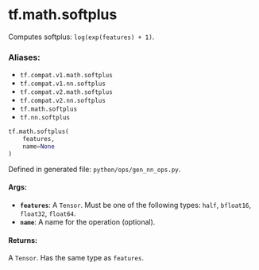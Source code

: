 <div itemscope itemtype="http://developers.google.com/ReferenceObject">
<meta itemprop="name" content="tf.math.softplus" />
<meta itemprop="path" content="Stable" />
</div>

# tf.math.softplus

Computes softplus: `log(exp(features) + 1)`.

### Aliases:

* `tf.compat.v1.math.softplus`
* `tf.compat.v1.nn.softplus`
* `tf.compat.v2.math.softplus`
* `tf.compat.v2.nn.softplus`
* `tf.math.softplus`
* `tf.nn.softplus`

``` python
tf.math.softplus(
    features,
    name=None
)
```



Defined in generated file: `python/ops/gen_nn_ops.py`.

<!-- Placeholder for "Used in" -->


#### Args:


* <b>`features`</b>: A `Tensor`. Must be one of the following types: `half`, `bfloat16`, `float32`, `float64`.
* <b>`name`</b>: A name for the operation (optional).


#### Returns:

A `Tensor`. Has the same type as `features`.
